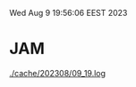 Wed Aug  9 19:56:06 EEST 2023
# JAM
<a href='./cache/202308/09_19.log'>./cache/202308/09_19.log</a>
